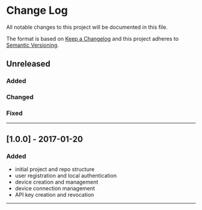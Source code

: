 # Change Log

All notable changes to this project will be documented in this file.

The format is based on [Keep a Changelog](http://keepachangelog.com/) and this project adheres to [Semantic Versioning](http://semver.org/).

## Unreleased

### Added

### Changed

### Fixed

---

## [1.0.0] - 2017-01-20

### Added
* initial project and repo structure
* user registration and local authentication
* device creation and management
* device connection management
* API key creation and revocation

---
